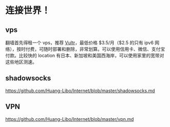 # 连接世界！

## vps

翻墙首先得租一个 vps，推荐 [Vultr](https://www.vultr.com/?ref=6960892)，最低价格 \$3.5/月（\$2.5 的只有 ipv6 网络），按时付费，可随时部署和删除，非常划算。可以使用信用卡、微信、支付宝付款。比较快的 location 有日本、新加坡和美国西海岸，可以使用家里的宽带对这些地区测速。    

## shadowsocks

https://github.com/Huang-Libo/Internet/blob/master/shadowsocks.md

## VPN

https://github.com/Huang-Libo/Internet/blob/master/vpn.md

